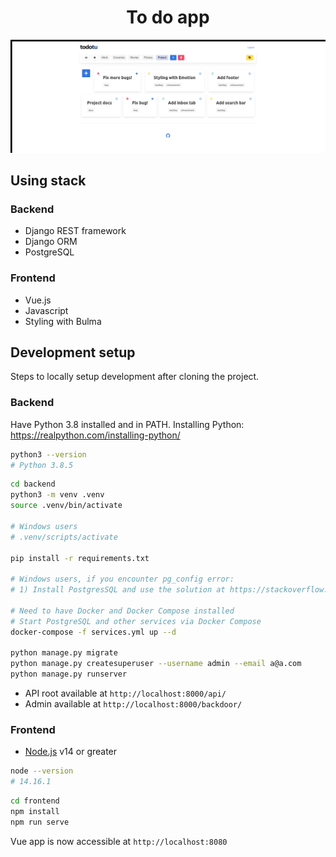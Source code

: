<h1 align="center">To do app</h1>

![image](https://github.com/ryabant/todotu/blob/main/Screenshot_Todotu.png)

## Using stack
### Backend

- Django REST framework
- Django ORM
- PostgreSQL

### Frontend

- Vue.js
- Javascript
- Styling with Bulma

## Development setup

Steps to locally setup development after cloning the project.

### Backend

Have Python 3.8 installed and in PATH.
Installing Python: https://realpython.com/installing-python/

```sh
python3 --version
# Python 3.8.5
```

```sh
cd backend
python3 -m venv .venv
source .venv/bin/activate

# Windows users
# .venv/scripts/activate

pip install -r requirements.txt

# Windows users, if you encounter pg_config error:
# 1) Install PostgresSQL and use the solution at https://stackoverflow.com/a/58440598/1262198

# Need to have Docker and Docker Compose installed
# Start PostgreSQL and other services via Docker Compose
docker-compose -f services.yml up --d

python manage.py migrate
python manage.py createsuperuser --username admin --email a@a.com
python manage.py runserver
```

- API root available at `http://localhost:8000/api/`
- Admin available at `http://localhost:8000/backdoor/`

### Frontend

- [Node.js](https://nodejs.org) v14 or greater

```sh
node --version
# 14.16.1
```

```sh
cd frontend
npm install
npm run serve
```

Vue app is now accessible at `http://localhost:8080`